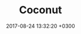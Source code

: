 ﻿---
layout: post
title:  Coconut
date:   2017-08-24 13:32:20 +0300
description: You’ll find this post in your `_posts` directory. Go ahead and edit it and re-build the site to see your changes. # Add post description (optional)
img: jfruit.jpg # Add image post (optional)
tags: #[Blog, Sunset]
author: # Add name author (optional)
---

